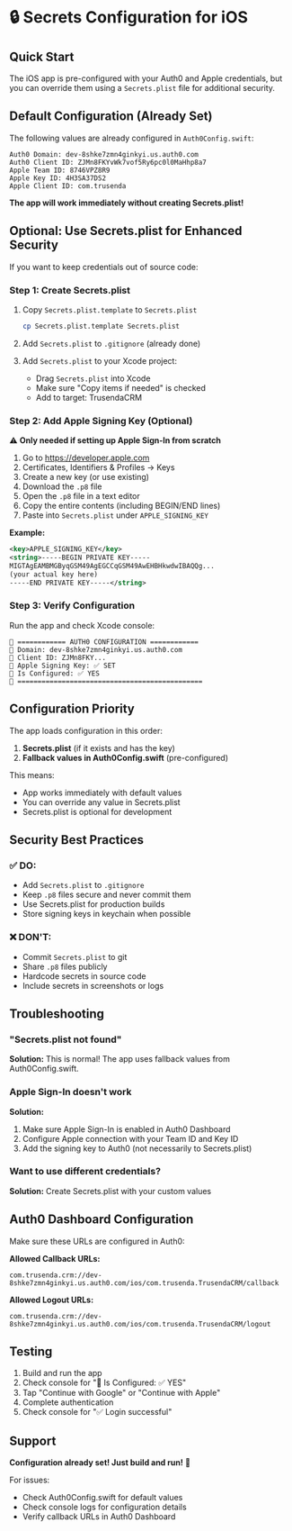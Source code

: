 # 🔒 Secrets Configuration for iOS

## Quick Start

The iOS app is pre-configured with your Auth0 and Apple credentials, but you can override them using a `Secrets.plist` file for additional security.

## Default Configuration (Already Set)

The following values are already configured in `Auth0Config.swift`:

```
Auth0 Domain: dev-8shke7zmn4ginkyi.us.auth0.com
Auth0 Client ID: ZJMn8FKYvWk7vof5Ry6pc0l0MaHhp8a7
Apple Team ID: 8746VPZ8R9
Apple Key ID: 4H3SA37DS2
Apple Client ID: com.trusenda
```

**The app will work immediately without creating Secrets.plist!**

## Optional: Use Secrets.plist for Enhanced Security

If you want to keep credentials out of source code:

### Step 1: Create Secrets.plist

1. Copy `Secrets.plist.template` to `Secrets.plist`
   ```bash
   cp Secrets.plist.template Secrets.plist
   ```

2. Add `Secrets.plist` to `.gitignore` (already done)

3. Add `Secrets.plist` to your Xcode project:
   - Drag `Secrets.plist` into Xcode
   - Make sure "Copy items if needed" is checked
   - Add to target: TrusendaCRM

### Step 2: Add Apple Signing Key (Optional)

⚠️ **Only needed if setting up Apple Sign-In from scratch**

1. Go to https://developer.apple.com
2. Certificates, Identifiers & Profiles → Keys
3. Create a new key (or use existing)
4. Download the `.p8` file
5. Open the `.p8` file in a text editor
6. Copy the entire contents (including BEGIN/END lines)
7. Paste into `Secrets.plist` under `APPLE_SIGNING_KEY`

**Example:**
```xml
<key>APPLE_SIGNING_KEY</key>
<string>-----BEGIN PRIVATE KEY-----
MIGTAgEAMBMGByqGSM49AgEGCCqGSM49AwEHBHkwdwIBAQQg...
(your actual key here)
-----END PRIVATE KEY-----</string>
```

### Step 3: Verify Configuration

Run the app and check Xcode console:

```
🔐 ============ AUTH0 CONFIGURATION ============
🔐 Domain: dev-8shke7zmn4ginkyi.us.auth0.com
🔐 Client ID: ZJMn8FKY...
🔐 Apple Signing Key: ✅ SET
🔐 Is Configured: ✅ YES
🔐 ==============================================
```

## Configuration Priority

The app loads configuration in this order:

1. **Secrets.plist** (if it exists and has the key)
2. **Fallback values in Auth0Config.swift** (pre-configured)

This means:
- App works immediately with default values
- You can override any value in Secrets.plist
- Secrets.plist is optional for development

## Security Best Practices

### ✅ DO:
- Add `Secrets.plist` to `.gitignore`
- Keep `.p8` files secure and never commit them
- Use Secrets.plist for production builds
- Store signing keys in keychain when possible

### ❌ DON'T:
- Commit `Secrets.plist` to git
- Share `.p8` files publicly
- Hardcode secrets in source code
- Include secrets in screenshots or logs

## Troubleshooting

### "Secrets.plist not found"
**Solution:** This is normal! The app uses fallback values from Auth0Config.swift.

### Apple Sign-In doesn't work
**Solution:** 
1. Make sure Apple Sign-In is enabled in Auth0 Dashboard
2. Configure Apple connection with your Team ID and Key ID
3. Add the signing key to Auth0 (not necessarily to Secrets.plist)

### Want to use different credentials?
**Solution:** Create Secrets.plist with your custom values

## Auth0 Dashboard Configuration

Make sure these URLs are configured in Auth0:

**Allowed Callback URLs:**
```
com.trusenda.crm://dev-8shke7zmn4ginkyi.us.auth0.com/ios/com.trusenda.TrusendaCRM/callback
```

**Allowed Logout URLs:**
```
com.trusenda.crm://dev-8shke7zmn4ginkyi.us.auth0.com/ios/com.trusenda.TrusendaCRM/logout
```

## Testing

1. Build and run the app
2. Check console for "🔐 Is Configured: ✅ YES"
3. Tap "Continue with Google" or "Continue with Apple"
4. Complete authentication
5. Check console for "✅ Login successful"

## Support

**Configuration already set! Just build and run!** 🚀

For issues:
- Check Auth0Config.swift for default values
- Check console logs for configuration details
- Verify callback URLs in Auth0 Dashboard

